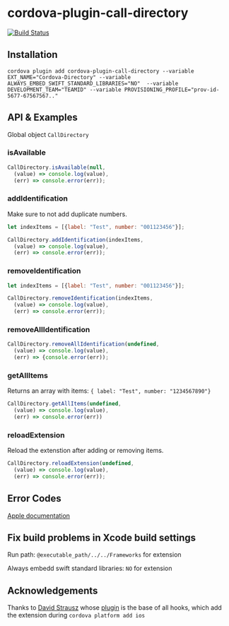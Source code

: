 # cordova-plugin-call-directory

[![Build Status](https://travis-ci.org/GEDYSIntraWare/cordova-plugin-call-directory.svg?branch=master)](https://travis-ci.org/GEDYSIntraWare/cordova-plugin-call-directory)

## Installation

`cordova plugin add cordova-plugin-call-directory --variable EXT_NAME="Cordova-Directory" --variable ALWAYS_EMBED_SWIFT_STANDARD_LIBRARIES="NO"  --variable DEVELOPMENT_TEAM="TEAMID" --variable PROVISIONING_PROFILE="prov-id-5677-67567567.."`

## API & Examples

Global object `CallDirectory`

### isAvailable

```javascript
CallDirectory.isAvailable(null, 
  (value) => console.log(value),
  (err) => console.error(err));
```

### addIdentification
Make sure to not add duplicate numbers.

```javascript
let indexItems = [{label: "Test", number: "001123456"}];

CallDirectory.addIdentification(indexItems, 
  (value) => console.log(value),
  (err) => console.error(err));
```

### removeIdentification

```javascript
let indexItems = [{label: "Test", number: "001123456"}];

CallDirectory.removeIdentification(indexItems,
  (value) => console.log(value),
  (err) => console.error(err));
```

### removeAllIdentification

```javascript
CallDirectory.removeAllIdentification(undefined,
  (value) => console.log(value),
  (err) => {console.error(err));
```

### getAllItems

Returns an array with items: `{ label: "Test", number: "1234567890"}`

```javascript
CallDirectory.getAllItems(undefined,
  (value) => console.log(value),
  (err) => console.error(err))
```

### reloadExtension

Reload the extenstion after adding or removing items.

```javascript
CallDirectory.reloadExtension(undefined,
  (value) => console.log(value),
  (err) => console.error(err));
```

## Error Codes
[Apple documentation](https://developer.apple.com/documentation/callkit/cxerrorcodecalldirectorymanagererror.code)

## Fix build problems in Xcode build settings

Run path: `@executable_path/../../Frameworks` for extension

Always embedd swift standard libraries: ``NO`` for extension

## Acknowledgements
Thanks to [David Strausz](https://github.com/DavidStrausz) whose [plugin](https://github.com/DavidStrausz/cordova-plugin-today-widget) is the base of all hooks, which add the extension during `cordova platform add ios`
